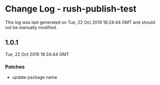 # Change Log - rush-publish-test

This log was last generated on Tue, 22 Oct 2019 18:24:44 GMT and should not be manually modified.

## 1.0.1
Tue, 22 Oct 2019 18:24:44 GMT

### Patches

- update package name

